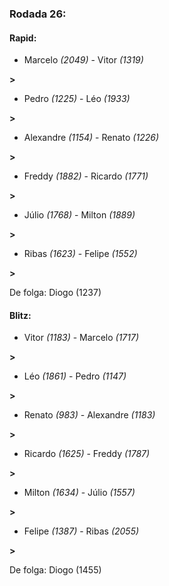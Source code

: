 ### Rodada 26:

#### Rapid:

* Marcelo *(2049)*     -     Vitor *(1319)*

 **>** 
* Pedro *(1225)*     -     Léo *(1933)*

 **>** 
* Alexandre *(1154)*     -     Renato *(1226)*

 **>** 
* Freddy *(1882)*     -     Ricardo *(1771)*

 **>** 
* Júlio *(1768)*     -     Milton *(1889)*

 **>** 
* Ribas *(1623)*     -     Felipe *(1552)*

 **>** 

De folga: Diogo (1237)

#### Blitz:

* Vitor *(1183)*     -     Marcelo *(1717)*

 **>** 
* Léo *(1861)*     -     Pedro *(1147)*

 **>** 
* Renato *(983)*     -     Alexandre *(1183)*

 **>** 
* Ricardo *(1625)*     -     Freddy *(1787)*

 **>** 
* Milton *(1634)*     -     Júlio *(1557)*

 **>** 
* Felipe *(1387)*     -     Ribas *(2055)*

 **>** 

De folga: Diogo (1455)

